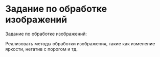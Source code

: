 # Задание по обработке изображений
Задание по обработке изображений:

Реализовать методы обработки изображения, такие как изменение яркости, негатив с порогом и тд.
